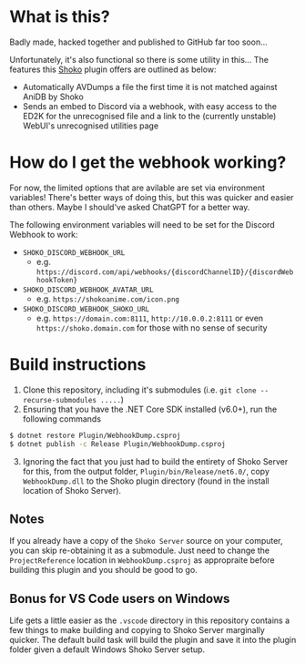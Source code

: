 # What is this?
Badly made, hacked together and published to GitHub far too soon...

Unfortunately, it's also functional so there is some utility in this... The features this [Shoko](https://shokoanime.com/) plugin offers are outlined as below:
- Automatically AVDumps a file the first time it is not matched against AniDB by Shoko
- Sends an embed to Discord via a webhook, with easy access to the ED2K for the unrecognised file and a link to the (currently unstable) WebUI's unrecognised utilities page

# How do I get the webhook working?
For now, the limited options that are avilable are set via environment variables! There's better ways of doing this, but this was quicker and easier than others. Maybe I should've asked ChatGPT for a better way.

The following environment variables will need to be set for the Discord Webhook to work:
- `SHOKO_DISCORD_WEBHOOK_URL`
	-	e.g. `https://discord.com/api/webhooks/{discordChannelID}/{discordWebhookToken}`
- `SHOKO_DISCORD_WEBHOOK_AVATAR_URL`
	-	e.g. `https://shokoanime.com/icon.png`
- `SHOKO_DISCORD_WEBHOOK_SHOKO_URL`
	-	e.g. `https://domain.com:8111`, `http://10.0.0.2:8111` or even `https://shoko.domain.com` for those with no sense of security

# Build instructions
1.	Clone this repository, including it's submodules (i.e. `git clone --recurse-submodules .....`)
2.	Ensuring that you have the .NET Core SDK installed (v6.0+), run the following commands
```sh
$ dotnet restore Plugin/WebhookDump.csproj
$ dotnet publish -c Release Plugin/WebhookDump.csproj
```
3.	Ignoring the fact that you just had to build the entirety of Shoko Server for this, from the output folder, `Plugin/bin/Release/net6.0/`, copy `WebhookDump.dll` to the Shoko plugin directory (found in the install location of Shoko Server).

## Notes
If you already have a copy of the `Shoko Server` source on your computer, you can skip re-obtaining it as a submodule. Just need to change the `ProjectReference` location in `WebhookDump.csproj` as appropraite before building this plugin and you should be good to go.

## Bonus for VS Code users on Windows
Life gets a little easier as the `.vscode` directory in this repository contains a few things to make building and copying to Shoko Server marginally quicker. The default build task will build the plugin and save it into the plugin folder given a default Windows Shoko Server setup.